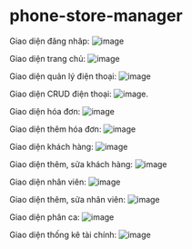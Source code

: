# phone-store-manager

Giao diện đăng nhâp:
![image](https://github.com/user-attachments/assets/6122f48b-dce5-485a-9fe7-a118eb3ad4ef)

Giao diện trang chủ:
![image](https://github.com/user-attachments/assets/5bbfece7-a783-4001-81cc-a6d53efc2abf)

Giao diện quản lý điện thoại:
![image](https://github.com/user-attachments/assets/da2e40fb-60f3-4094-a7ce-a02861156e98)

Giao diện CRUD điện thoại:
![image](https://github.com/user-attachments/assets/eebae92e-69a9-448a-b518-eb38d19e9484).

Giao diện hóa đơn:
![image](https://github.com/user-attachments/assets/c80faaff-da39-46c0-a0f8-904cab98094e)

Giao diện thêm hóa đơn:
![image](https://github.com/user-attachments/assets/c7095cd8-11cd-4a4c-a4a9-89afae4c3631)

Giao diện khách hàng:
![image](https://github.com/user-attachments/assets/604aefde-4948-4d0b-8cd5-21534c528668)

Giao diện thêm, sửa khách hàng:
![image](https://github.com/user-attachments/assets/4e1ea941-b827-42a2-ad3f-2a9d5ea02e7f)

Giao diện nhân viên:
![image](https://github.com/user-attachments/assets/90f57753-3b3a-44a0-9940-447dd975c7d6)

Giao diện thêm, sửa nhân viên:
![image](https://github.com/user-attachments/assets/a9d86b1b-0539-4555-a62c-4b8944db1125)

Giao diện phân ca:
![image](https://github.com/user-attachments/assets/bf66a85e-f6cc-4b41-95a1-ffc3d3ff0ded)

Giao diện thống kê tài chính:
![image](https://github.com/user-attachments/assets/76d1c492-426d-4340-8376-7f05c1bab50c)







